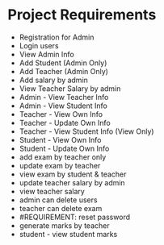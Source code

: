 # Project Requirements

<!-- - if "REQUIREMENT:" in line:  # Check for 'REQUIREMENT:' keyword
- requirement = line.strip().replace("", "").strip() -->
- Registration for Admin
- Login users
- View Admin Info
- Add Student (Admin Only)
- Add Teacher (Admin Only)
- Add salary by admin
- View Teacher Salary by admin
- Admin - View Teacher Info
- Admin - View Student Info
- Teacher - View Own Info
- Teacher - Update Own Info
- Teacher - View Student Info (View Only)
- Student - View Own Info
- Student - Update Own Info
- add exam by teacher only
- update exam by teacher
- view exam by student & teacher
- update teacher salary by admin
- view teacher salary
- admin can delete users
- teacher can delete exam
- #REQUIREMENT: reset password
- generate marks by teacher
- student - view student marks
